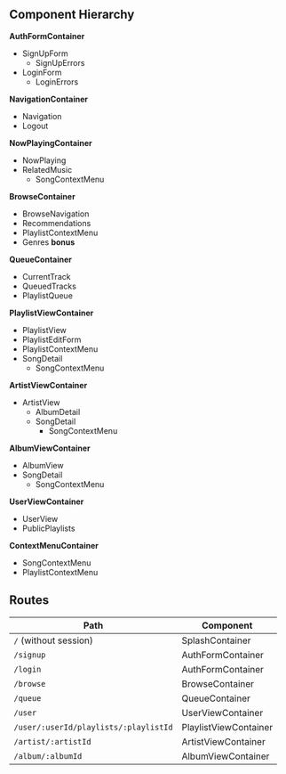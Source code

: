 ## Component Hierarchy

**AuthFormContainer**
- SignUpForm
  - SignUpErrors
- LoginForm
  - LoginErrors

**NavigationContainer**
- Navigation
- Logout

**NowPlayingContainer**
- NowPlaying
- RelatedMusic
  - SongContextMenu

**BrowseContainer**
- BrowseNavigation
- Recommendations
- PlaylistContextMenu
- Genres **bonus**

**QueueContainer**
- CurrentTrack
- QueuedTracks
- PlaylistQueue

**PlaylistViewContainer**
- PlaylistView
- PlaylistEditForm
- PlaylistContextMenu
- SongDetail
  - SongContextMenu

**ArtistViewContainer**
- ArtistView
  - AlbumDetail
  - SongDetail
    - SongContextMenu

**AlbumViewContainer**
- AlbumView
- SongDetail
  - SongContextMenu

**UserViewContainer**
- UserView
- PublicPlaylists

**ContextMenuContainer**
- SongContextMenu
- PlaylistContextMenu

## Routes

| Path                                  | Component             |
|---------------------------------------|-----------------------|
| `/` (without session)                 | SplashContainer       |
| `/signup`                             | AuthFormContainer     |
| `/login`                              | AuthFormContainer     |
| `/browse`                             | BrowseContainer       |
| `/queue`                              | QueueContainer        |
| `/user`                               | UserViewContainer     |
| `/user/:userId/playlists/:playlistId` | PlaylistViewContainer |
| `/artist/:artistId`                   | ArtistViewContainer   |
| `/album/:albumId`                     | AlbumViewContainer    |
